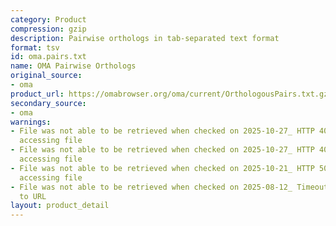 ```yaml
---
category: Product
compression: gzip
description: Pairwise orthologs in tab-separated text format
format: tsv
id: oma.pairs.txt
name: OMA Pairwise Orthologs
original_source:
- oma
product_url: https://omabrowser.org/oma/current/OrthologousPairs.txt.gz
secondary_source:
- oma
warnings:
- File was not able to be retrieved when checked on 2025-10-27_ HTTP 404 error when
  accessing file
- File was not able to be retrieved when checked on 2025-10-27_ HTTP 404 error when
  accessing file
- File was not able to be retrieved when checked on 2025-10-21_ HTTP 502 error when
  accessing file
- File was not able to be retrieved when checked on 2025-08-12_ Timeout connecting
  to URL
layout: product_detail
---
```

